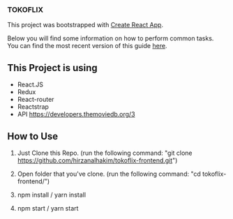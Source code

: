 ### TOKOFLIX

This project was bootstrapped with [Create React App](https://github.com/facebookincubator/create-react-app).

Below you will find some information on how to perform common tasks.<br>
You can find the most recent version of this guide [here](https://github.com/facebookincubator/create-react-app/blob/master/packages/react-scripts/template/README.md).

## This Project is using

- React.JS
- Redux
- React-router
- Reactstrap
- API https://developers.themoviedb.org/3

## How to Use

1. Just Clone this Repo. (run the following command:  "git clone https://github.com/hirzanalhakim/tokoflix-frontend.git")

2. Open folder that you've clone. (run the following command: "cd tokoflix-frontend/")

3. npm install / yarn install

4. npm start / yarn start

